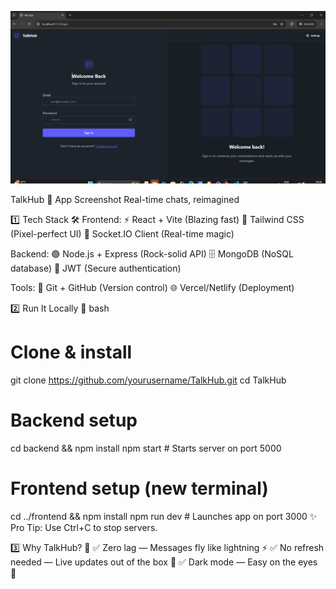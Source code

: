 ![image Preview](https://github.com/aman420xd/TalkHub/blob/main/image.png?raw=true)




TalkHub 💬
App Screenshot Real-time chats, reimagined

1️⃣ Tech Stack 🛠️
Frontend:
⚡ React + Vite (Blazing fast)
🎨 Tailwind CSS (Pixel-perfect UI)
🔌 Socket.IO Client (Real-time magic)

Backend:
🟢 Node.js + Express (Rock-solid API)
🗄️ MongoDB (NoSQL database)
🔑 JWT (Secure authentication)

Tools:
🚀 Git + GitHub (Version control)
🌐 Vercel/Netlify (Deployment)

2️⃣ Run It Locally 🚀
bash

# Clone & install
git clone https://github.com/yourusername/TalkHub.git
cd TalkHub

# Backend setup
cd backend && npm install
npm start  # Starts server on port 5000

# Frontend setup (new terminal)
cd ../frontend && npm install
npm run dev  # Launches app on port 3000
✨ Pro Tip: Use Ctrl+C to stop servers.

3️⃣ Why TalkHub? 🌟
✅ Zero lag — Messages fly like lightning ⚡
✅ No refresh needed — Live updates out of the box 🔄
✅ Dark mode — Easy on the eyes 🌙
